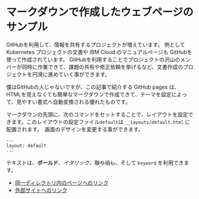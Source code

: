 # マークダウンで作成したウェブページのサンプル

GitHubを利用して、情報を共有するプロジェクトが増えています。 例としてKubernetes プロジェクトの文書や IBM Cloud のマニュアルページも GitHubを使って作成されています。 GitHubを利用することでプロジェクトの沢山のメンバーが同時に作業できて、課題の共有や修正依頼を挙げるなど、文書作成のプロジェクトを円滑に進めていく事ができます。

僕はGitHubの人じゃないですが、この記事で紹介する GitHub pages は、HTMLを覚えなくても簡単なマークダウンで作成できて、テーマを設定によって、見やすい書式へ自動変換される優れたものです。 

マークダウンの先頭に、次のコマンドをセットすることで、レイアウトを設定できます。このレイアウトの設定ファイル`default`は `__layouts/default.html` に配置されます。　画面のデザインを変更する事ができます。

~~~
---
layout: default
---
~~~

テキストは、**ボールド**、_イタリック_、~~取り消し~~、そして `keyword` を利用できます。



* [同一ディレクトリ内のページへのリンク](another-page)
* [外部サイトへのリンク](http://www.ibm.com/)



